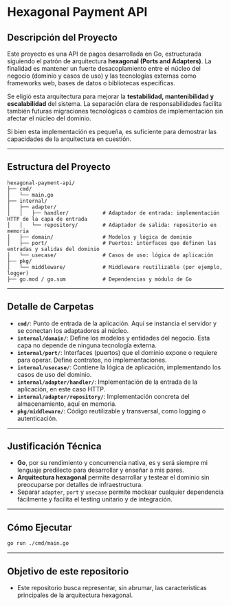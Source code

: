 # Hexagonal Payment API

## Descripción del Proyecto

Este proyecto es una API de pagos desarrollada en Go, estructurada siguiendo el patrón de arquitectura **hexagonal (Ports and Adapters)**. 
La finalidad es mantener un fuerte desacoplamiento entre el núcleo del negocio (dominio y casos de uso) y las tecnologías externas como frameworks web, bases de datos o bibliotecas específicas.

Se eligió esta arquitectura para mejorar la **testabilidad, mantenibilidad y escalabilidad** del sistema. La separación clara de responsabilidades facilita también futuras migraciones tecnológicas o cambios de implementación sin afectar el núcleo del dominio.

Si bien esta implementación es pequeña, es suficiente para demostrar las capacidades de la arquitectura en cuestión.

---

## Estructura del Proyecto

```
hexagonal-payment-api/
├── cmd/
│   └── main.go
├── internal/
│   ├── adapter/
│   │   ├── handler/           # Adaptador de entrada: implementación HTTP de la capa de entrada
│   │   └── repository/        # Adaptador de salida: repositorio en memoria
│   ├── domain/                # Modelos y lógica de dominio
│   ├── port/                  # Puertos: interfaces que definen las entradas y salidas del dominio
│   └── usecase/               # Casos de uso: lógica de aplicación
├── pkg/
│   └── middleware/            # Middleware reutilizable (por ejemplo, logger)
├── go.mod / go.sum            # Dependencias y módulo de Go
```

---

## Detalle de Carpetas

- **`cmd/`**: Punto de entrada de la aplicación. Aquí se instancia el servidor y se conectan los adaptadores al núcleo.
- **`internal/domain/`**: Define los modelos y entidades del negocio. Esta capa no depende de ninguna tecnología externa.
- **`internal/port/`**: Interfaces (puertos) que el dominio expone o requiere para operar. Define contratos, no implementaciones.
- **`internal/usecase/`**: Contiene la lógica de aplicación, implementando los casos de uso del dominio.
- **`internal/adapter/handler/`**: Implementación de la entrada de la aplicación, en este caso HTTP.
- **`internal/adapter/repository/`**: Implementación concreta del almacenamiento, aquí en memoria.
- **`pkg/middleware/`**: Código reutilizable y transversal, como logging o autenticación.

---

## Justificación Técnica

- **Go**, por su rendimiento y concurrencia nativa, es y será siempre mi lenguaje predilecto para desarrollar y enseñar a mis pares.
- **Arquitectura hexagonal** permite desarrollar y testear el dominio sin preocuparse por detalles de infraestructura.
- Separar `adapter`, `port` y `usecase` permite mockear cualquier dependencia fácilmente y facilita el testing unitario y de integración.

---

## Cómo Ejecutar

```bash
go run ./cmd/main.go
```

---

## Objetivo de este repositorio

- Este repositorio busca representar, sin abrumar, las caracteristicas principales de la arquitectura hexagonal. 
